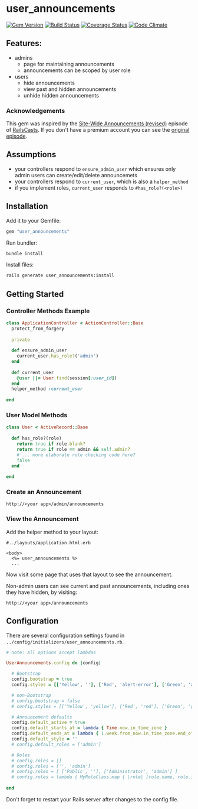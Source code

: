 # user_announcements

[![Gem Version](https://badge.fury.io/rb/user_announcements.png)](http://badge.fury.io/rb/user_announcements)
[![Build Status](https://travis-ci.org/stevedowney/user_announcements.png)](https://travis-ci.org/stevedowney/user_announcements)
[![Coverage Status](https://coveralls.io/repos/stevedowney/user_announcements/badge.png?branch=master)](https://coveralls.io/r/stevedowney/user_announcements?branch=master)
[![Code Climate](https://codeclimate.com/github/stevedowney/user_announcements.png)](https://codeclimate.com/github/stevedowney/user_announcements)

## Features:

* admins
  * page for maintaining announcements
  * announcements can be scoped by user role
* users
  * hide announcements
  * view past and hidden announcements
  * unhide hidden announcements

### Acknowledgements
 
This gem was inspired by the [Site-Wide Announcements (revised)](http://railscasts.com/episodes/103-site-wide-announcements-revised)
episode of [RailsCasts](http://railscasts.com/).  If you don't have a premium account you can see the 
[original episode](http://railscasts.com/episodes/103-site-wide-announcements).

## Assumptions

* your controllers respond to `ensure_admin_user` which ensures only admin users can create/edit/delete
announcemets
* your controllers respond to `current_user`, which is also a `helper_method`
* if you implement roles, `current_user` responds to `#has_role?(<role>)`

## Installation

Add it to your Gemfile:

```ruby
gem "user_announcements"
```

Run bundler:

```sh
bundle install
```

Install files:

```sh
rails generate user_announcements:install
```

## Getting Started

### Controller Methods Example

```ruby
class ApplicationController < ActionController::Base
  protect_from_forgery
  
  private
  
  def ensure_admin_user
    current_user.has_role?('admin')
  end
  
  def current_user
    @user ||= User.find(session[:user_id])
  end
  helper_method :current_user
  
end
```

### User Model Methods


```ruby
class User < ActiveRecord::Base
  
  def has_role?(role)
    return true if role.blank?
    return true if role == admin && self.admin?
    # ... more elaborate role checking code here?
    false
  end
  
end
```

### Create an Announcement

```
http://<your app>/admin/announcements
```

### View the Announcement

Add the helper method to your layout:

```erb
#../layouts/application.html.erb

<body>
  <%= user_announcements %>
  ...
```

Now visit some page that uses that layout to see the announcement.

Non-admin users can see current and past announcements, including ones they have hidden,
by visiting:

```
http://<your app>/announcements
```

## Configuration

There are several configuration settings found in `../config/initializers/user_announcements.rb`.

```ruby
# note: all options accept lambdas

UserAnnouncements.config do |config|

  # Bootstrap
  config.bootstrap = true
  config.styles = [['Yellow', ''], ['Red', 'alert-error'], ['Green', 'alert-success'], ['Blue', 'alert-info']]

  # non-Bootstrap
  # config.bootstrap = false
  # config.styles = [['Yellow', 'yellow'], ['Red', 'red'], ['Green', 'green'], ['Blue', 'blue']]

  # Announcement defaults
  config.default_active = true
  config.default_starts_at = lambda { Time.now.in_time_zone }
  config.default_ends_at = lambda { 1.week.from_now.in_time_zone.end_of_day }
  config.default_style = ''
  # config.default_roles = ['admin']

  # Roles
  # config.roles = []
  # config.roles = ['', 'admin']
  # config.roles = [ ['Public', ''], ['Administrator', 'admin'] ]
  # config.roles = lambda { MyRoleClass.map { |role| [role.name, role.id] } }  
  
end
```

Don't forget to restart your Rails server after changes to the config file.

